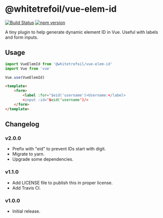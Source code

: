 @whitetrefoil/vue-elem-id
==========

[![Build Status](https://travis-ci.org/whitetrefoil/vue-elem-id.svg?branch=master)](https://travis-ci.org/whitetrefoil/vue-elem-id) [![npm version](https://badge.fury.io/js/%40whitetrefoil%2Fvue-elem-id.svg)](https://badge.fury.io/js/%40whitetrefoil%2Fvue-elem-id)

A tiny plugin to help generate dynamic element ID in Vue.
Useful with labels and form inputs.

Usage
-----

```typescript
import VueElemId from '@whitetrefoil/vue-elem-id'
import Vue from 'vue'

Vue.use(VueElemId)
```

```html
<template>
    <form>
        <label :for="$eid('username')>Username:</label>
        <input :id="$eid('username')/>
    </form>
</template>
```

Changelog
---------

### v2.0.0

* Prefix with "eid" to prevent IDs start with digit.
* Migrate to yarn.
* Upgrade some dependencies.

### v1.1.0

* Add LICENSE file to publish this in proper license.
* Add Travis CI.

### v1.0.0

* Initial release.
